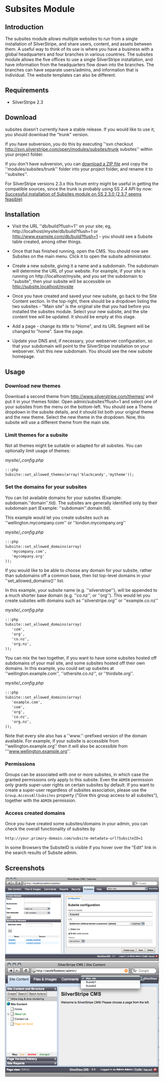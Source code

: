 # Subsites Module

## Introduction

The subsites module allows multiple websites to run from a single installation of SilverStripe, and share users, content, and assets between them. A useful way to think of its use is where you have a business with a global headquarters and four branches in various countries. The subsites module allows the five offices to use a single SilverStripe installation, and have information from the headquarters flow down into the branches. The branches can have separate users/admins, and information that is individual. The website templates can also be different.

## Requirements

*  SilverStripe 2.3

## Download

subsites doesn't currently have a stable release.  If you would like to use it, you should download the "trunk" version.

If you have subversion, you do this by executing ''svn checkout http://svn.silverstripe.com/open/modules/subsites/trunk subsites'' within your project folder.

If you don't have subversion, you can [download a ZIP file](http://open.silverstripe.com/changeset/latest/modules/subsites/trunk?old_path=/&filename=/modules/subsites/trunk&format=zip) and copy the ''modules/subsites/trunk'' folder into your project folder, and rename it to ''subsites''.

For SilverStripe versions 2.3.x this forum entry might be useful in getting the compatible sources, since the trunk is probably using SS 2.4 API by now: [Successful installation of Subsites module on SS 2.3.0 (2.3.7 seems feasible)](http://www.silverstripe.org/all-other-modules/show/281695#post281695)

## Installation


*  Visit the URL ''db/build?flush=1'' on your site; eg, http://localhost/mysite/db/build?flush=1 or http://www.example.com/db/build?flush=1 - you should see a Subsite table created, among other things.

*  Once that has finished running, open the CMS.  You should now see Subsites on the main menu.  Click it to open the subsite administrator.

*  Create a new subsite, giving it a name and a subdomain.  The subdomain will determine the URL of your website.  For example, if your site is running on http://localhost/mysite, and you set the subdomain to "subsite", then your subsite will be accessible on http://subsite.localhost/mysite

*  Once you have created and saved your new subsite, go back to the Site Content section.  In the top-right, there should be a dropdown listing the two subsites - "Main site" is the original site that you had before you installed the subsites module.  Select your new subsite, and the site content tree will be updated.  It should be empty at this stage.

*  Add a page - change its title to "Home", and its URL Segment will be changed to "home".  Save the page.

*  Update your DNS and, if necessary, your webserver configuration, so that your subdomain will point to the SilverStripe installation on your webserver.  Visit this new subdomain.  You should see the new subsite homepage.

## Usage


### Download new themes

Download a second theme from http://www.silverstripe.com/themes/ and put it in your themes folder.  Open admin/subsites?flush=1 and select one of your subsites from the menu on the bottom-left.  You should see a Theme dropdown in the subsite details, and it should list both your original theme and the new theme.  Select the new theme in the dropdown.  Now, this subsite will use a different theme from the main site.

### Limit themes for a subsite

Not all themes might be suitable or adapted for all subsites. You can optionally limit usage of themes:

*mysite/_config.php*

	:::php
	Subsite::set_allowed_themes(array('blackcandy','mytheme'));


### Set the domains for your subsites

You can list available domains for your subsites (Example: subdomain.''domain''.tld). The subsites are generally identified only by their subdomain part (Example: ''subdomain''.domain.tld).

This example would let you create subsites such as ''wellington.mycompany.com'' or ''london.mycompany.org''

*mysite/_config.php*

	:::php
	Subsite::set_allowed_domains(array(
	   'mycompany.com',
	   'mycompany.org'
	));


If you would like to be able to choose any domain for your subsite, rather than subdomains off a common base, then list top-level domains in your ''set_allowed_domains()'' list.

In this example, your subsite name (e.g. ''silverstripe''), will be appended to a much shorter base domain (e.g.  ''co.nz'', or ''org'').  This would let you create subsites with domains such as ''silverstripe.org'' or ''example.co.nz''

*mysite/_config.php*

	:::php
	Subsite::set_allowed_domains(array(
	   'com',
	   'org',
	   'co.nz',
	   'org.nz',
	));


You can mix the two together, if you want to have some subsites hosted off subdomains of your mail site, and some subsites hosted off their own domains.  In this example, you could set up subsites at ''wellington.example.com'', ''othersite.co.nz'', or ''thirdsite.org''.

*mysite/_config.php*

	:::php
	Subsite::set_allowed_domains(array(
	   'example.com',
	   'com',
	   'org',
	   'co.nz',
	   'org.nz',
	));


Note that every site also has a ''www.''-prefixed version of the domain available.  For example, if your subsite is accessible from ''wellington.example.org'' then it will also be accessible from '''www.wellington.example.org''.

### Permissions ###

Groups can be associated with one or more subsites, in which case the granted permissions
only apply to this subsite. Even the `ADMIN` permission only grants super-user rights on certain
subsites by default. If you want to create a super-user regardless of subsites association,
please use the `Group.AccessAllSubsites` property ("Give this group access to all subsites"),
together with the `ADMIN` permission.

### Access created domains

Once you have created some subsites/domains in your admin, you can check the overall functionality of subsites by

	
	http://your.primary-domain.com/subsite-metadata-url?SubsiteID=1

In some Browsers the SubsiteID is visible if you hover over the "Edit" link in the search results of Subsite admin.

## Screenshots

![](docs/en/_images/subsites-module-adminscreenshot-new.png)
![](docs/en/_images/subsites-module-admindropdown.png)